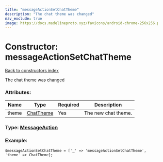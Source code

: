 ```yaml
---
title: "messageActionSetChatTheme"
description: "The chat theme was changed"
nav_exclude: true
image: https://docs.madelineproto.xyz/favicons/android-chrome-256x256.png
---
```

# Constructor: messageActionSetChatTheme  
[Back to constructors index](/API_docs/constructors/index.html)



The chat theme was changed

### Attributes:

| Name     |    Type       | Required | Description |
|----------|---------------|----------|-------------|
|theme|[ChatTheme](/API_docs/types/ChatTheme.html) | Yes|The new chat theme.|



### Type: [MessageAction](/API_docs/types/MessageAction.html)


### Example:

```
$messageActionSetChatTheme = ['_' => 'messageActionSetChatTheme', 'theme' => ChatTheme];
```  
